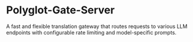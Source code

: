 # Polyglot-Gate-Server
A fast and flexible translation gateway that routes requests to various LLM endpoints with configurable rate limiting and model-specific prompts.
